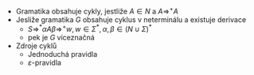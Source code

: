 - Gramatika obsahuje cykly, jestliže $A \in N$ a $A \Rightarrow^{+}A$
- Jesliže gramatika $G$ obsahuje cyklus v neterminálu a existuje derivace
	- $S \Rightarrow^{*} \alpha A \beta \Rightarrow^{+} w, w \in \Sigma^{*}, \alpha, \beta \in (N \cup \Sigma)^{*}$
	- pek je $G$ víceznačná
- Zdroje cyklů
	- Jednoduchá pravidla
	- $\varepsilon$-pravidla